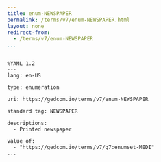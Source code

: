 ```yaml
---
title: enum-NEWSPAPER
permalink: /terms/v7/enum-NEWSPAPER.html
layout: none
redirect-from:
  - /terms/v7/enum-NEWSPAPER
...
```


```

%YAML 1.2
---
lang: en-US

type: enumeration

uri: https://gedcom.io/terms/v7/enum-NEWSPAPER

standard tag: NEWSPAPER

descriptions:
  - Printed newspaper

value of:
  - "https://gedcom.io/terms/v7/g7:enumset-MEDI"
...

```
